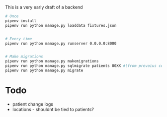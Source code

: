 
This is a very early draft of a backend

``` bash
# Once
pipenv install
pipenv run python manage.py loaddata fixtures.json


# Every time
pipenv run python manage.py runserver 0.0.0.0:8000


# Make migrations
pipenv run python manage.py makemigrations
pipenv run python manage.py sqlmigrate patients 00XX #(from prevoius command)
pipenv run python manage.py migrate

```


# Todo
- patient change logs
- locations - shouldnt be tied to patients?

